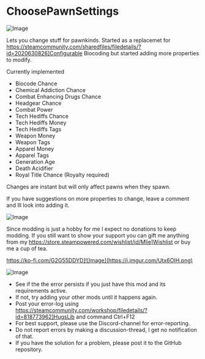 # ChoosePawnSettings

![Image](https://i.imgur.com/buuPQel.png)


Lets you change stuff for pawnkinds.
Started as a replacemet for https://steamcommunity.com/sharedfiles/filedetails/?id=2020630826]Configurable Biocoding but started adding more properties to modify.

Currently implemented


-  Biocode Chance
-  Chemical Addiction Chance
-  Combat Enhancing Drugs Chance
-  Headgear Chance
-  Combat Power
-  Tech Hediffs Chance
-  Tech Hediffs Money
-  Tech Hediffs Tags
-  Weapon Money
-  Weapon Tags
-  Apparel Money
-  Apparel Tags
-  Generation Age
-  Death Acidifier
-  Royal Title Chance (Royalty required)



Changes are instant but will only affect pawns when they spawn.

If you have suggestions on more properties to change, leave a comment and Ill look into adding it.
	

![Image](https://i.imgur.com/O0IIlYj.png)

Since modding is just a hobby for me I expect no donations to keep modding. If you still want to show your support you can gift me anything from my https://store.steampowered.com/wishlist/id/Mlie]Wishlist or buy me a cup of tea.

https://ko-fi.com/G2G55DDYD]![Image](https://i.imgur.com/Utx6OIH.png)


![Image](https://i.imgur.com/PwoNOj4.png)



-  See if the the error persists if you just have this mod and its requirements active.
-  If not, try adding your other mods until it happens again.
-  Post your error-log using https://steamcommunity.com/workshop/filedetails/?id=818773962]HugsLib and command Ctrl+F12
-  For best support, please use the Discord-channel for error-reporting.
-  Do not report errors by making a discussion-thread, I get no notification of that.
-  If you have the solution for a problem, please post it to the GitHub repository.





